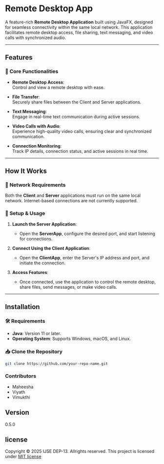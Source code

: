 # Remote Desktop App

A feature-rich **Remote Desktop Application** built using JavaFX, designed for seamless connectivity within the same local network. This application facilitates remote desktop access, file sharing, text messaging, and video calls with synchronized audio.  

---

## Features  

### 🎯 **Core Functionalities**  

- **Remote Desktop Access**:  
  Control and view a remote desktop with ease.  

- **File Transfer**:  
  Securely share files between the Client and Server applications.  

- **Text Messaging**:  
  Engage in real-time text communication during active sessions.  

- **Video Calls with Audio**:  
  Experience high-quality video calls, ensuring clear and synchronized communication.  

- **Connection Monitoring**:  
  Track IP details, connection status, and active sessions in real time.  

---

## How It Works  

### 📡 **Network Requirements**  
Both the **Client** and **Server** applications must run on the same local network. Internet-based connections are not currently supported.  

### 🚀 **Setup & Usage**  

1. **Launch the Server Application**:  
   - Open the **ServerApp**, configure the desired port, and start listening for connections.  

2. **Connect Using the Client Application**:  
   - Open the **ClientApp**, enter the Server's IP address and port, and initiate the connection.  

3. **Access Features**:  
   - Once connected, use the application to control the remote desktop, share files, send messages, or make video calls.  

---

## Installation  

### 🛠 **Requirements**  
- **Java**: Version 11 or later.  
- **Operating System**: Supports Windows, macOS, and Linux.  

### 📥 **Clone the Repository**  
```bash
git clone https://github.com/your-repo-name.git
```

### Contributors

- Maheesha
- Viyath
- Vimukthi

## Version
0.5.0

## license
Copyright &copy; 2025 IJSE DEP-13. Allrights reserved.
This project is licensed under [MIT license](license.txt)


